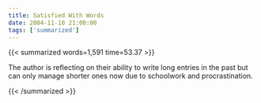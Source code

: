 ```yaml
---
title: Satisfied With Words
date: 2004-11-10 21:00:00
tags: ['summarized']
---
```


{{< summarized words=1,591 time=53.37 >}}

The author is reflecting on their ability to write long entries in the past but can only manage shorter ones now due to schoolwork and procrastination.

{{< /summarized >}}